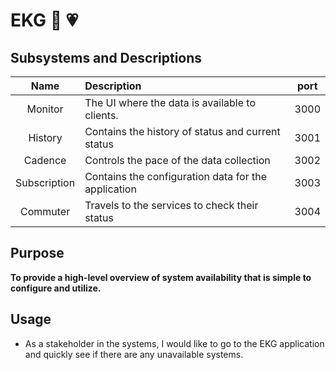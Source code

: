 # EKG 💓 💗

## Subsystems and Descriptions

| Name 			| Description 											| port	|
| :---:			| :--- 													| :---:	|
| Monitor 		| The UI where the data is available to clients. 		| 3000	|
| History		| Contains the history of status and current status		| 3001	|
| Cadence 		| Controls the pace of the data collection 				| 3002	|
| Subscription 	| Contains the configuration data for the application 	| 3003	|
| Commuter 		| Travels to the services to check their status 		| 3004	|


## Purpose

**To provide a high-level overview of system availability that is simple to configure and utilize.**

## Usage

- As a stakeholder in the systems, I would like to go to the EKG application and quickly see if there are any unavailable systems.
